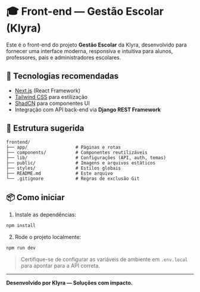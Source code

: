 # 🎓 Front-end — Gestão Escolar (Klyra)

Este é o front-end do projeto **Gestão Escolar** da Klyra, desenvolvido para fornecer uma interface moderna, responsiva e intuitiva para alunos, professores, pais e administradores escolares.

## 🚀 Tecnologias recomendadas
- [Next.js](https://nextjs.org/) (React Framework)
- [Tailwind CSS](https://tailwindcss.com/) para estilização
- [ShadCN](https://ui.shadcn.dev/) para componentes UI
- Integração com API back-end via **Django REST Framework**

## 📁 Estrutura sugerida

```
frontend/
├── app/                  # Páginas e rotas
├── components/           # Componentes reutilizáveis
├── lib/                  # Configurações (API, auth, temas)
├── public/               # Imagens e arquivos estáticos
├── styles/               # Estilos globais
├── README.md             # Este arquivo
└── .gitignore            # Regras de exclusão Git
```

## 📦 Como iniciar

1. Instale as dependências:
```bash
npm install
```

2. Rode o projeto localmente:
```bash
npm run dev
```

> Certifique-se de configurar as variáveis de ambiente em `.env.local` para apontar para a API correta.

---

**Desenvolvido por Klyra — Soluções com impacto.**
